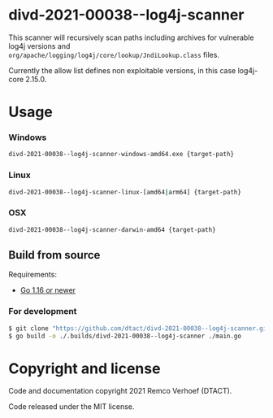# divd-2021-00038--log4j-scanner

This scanner will recursively scan paths including archives for vulnerable log4j versions and `org/apache/logging/log4j/core/lookup/JndiLookup.class` files. 

Currently the allow list defines non exploitable versions, in this case log4j-core 2.15.0.

# Usage
### Windows
```bash
divd-2021-00038--log4j-scanner-windows-amd64.exe {target-path}
```
### Linux
```bash
divd-2021-00038--log4j-scanner-linux-[amd64|arm64] {target-path}
```
### OSX
```bash
divd-2021-00038--log4j-scanner-darwin-amd64 {target-path}
```

## Build from source

Requirements:
- [Go 1.16 or newer](https://golang.org/dl/)

### For development
```bash
$ git clone "https://github.com/dtact/divd-2021-00038--log4j-scanner.git"
$ go build -o ./.builds/divd-2021-00038--log4j-scanner ./main.go
```

# Copyright and license

Code and documentation copyright 2021 Remco Verhoef (DTACT).

Code released under the MIT license.
